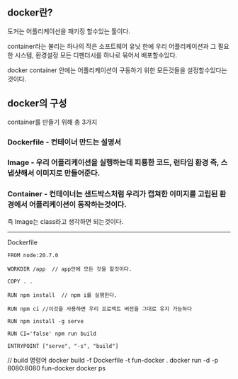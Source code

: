 ## docker란?

도커는 어플리케이선을 패키징 할수있는 툴이다.

container라는 불리는 하나의 작은 소프트웨어 유닛 한에 우리 어플리케이션과 그 필요한 시스템, 환경설정 모든 디펜더시를 하나로 묶어서 배포할수있다.

docker container 안에는 어플리케이션이 구동하기 위한 모든것들을 설정할수있다는것이다.

## docker의 구성

container를 만들기 위해 총 3가지

### Dockerfile - 컨테이너 만드는 설명서

### Image - 우리 어플리케이션을 실행하는데 피룡한 코드, 런타임 환경 즉, 스냅샷해서 이미지로 만들어준다.

### Container - 컨테이너는 샌드박스처럼 우리가 캡쳐한 이미지를 고립된 환경에서 어플리케이션이 동작하는것이다.

즉 Image는 class라고 생각하면 되는것이다.

---

Dockerfile

```
FROM node:20.7.0

WORKDIR /app  // app안에 모든 것을 할것이다.

COPY . .

RUN npm install  // npm i를 실행한다.

RUN npm ci //이것을 사용하면 우리 프로젝트 버전을 그대로 유지 가능하다

RUN npm install -g serve

RUN CI='false' npm run build

ENTRYPOINT ["serve", "-s", "build"]
```

// build 명령어
docker build -f Dockerfile -t fun-docker .
docker run -d -p 8080:8080 fun-docker
docker ps